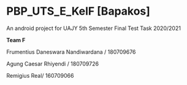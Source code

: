 # PBP_UTS_E_KelF [Bapakos]
An android project for UAJY 5th Semester Final Test Task 2020/2021


**Team F**

Frumentius Daneswara Nandiwardana / 180709676

Agung Caesar Rhiyendi / 180709726

Remigius Real/ 160709066
